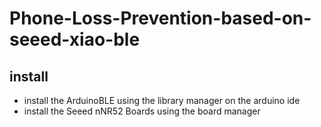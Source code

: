 # Phone-Loss-Prevention-based-on-seeed-xiao-ble
## install
* install the ArduinoBLE using the library manager on the arduino ide
* install the Seeed nNR52 Boards using the board manager
